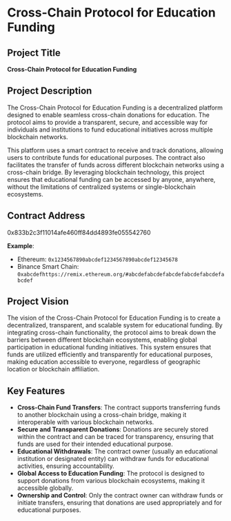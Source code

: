 # Cross-Chain Protocol for Education Funding

## Project Title
**Cross-Chain Protocol for Education Funding**

## Project Description
The Cross-Chain Protocol for Education Funding is a decentralized platform designed to enable seamless cross-chain donations for education. The protocol aims to provide a transparent, secure, and accessible way for individuals and institutions to fund educational initiatives across multiple blockchain networks. 

This platform uses a smart contract to receive and track donations, allowing users to contribute funds for educational purposes. The contract also facilitates the transfer of funds across different blockchain networks using a cross-chain bridge. By leveraging blockchain technology, this project ensures that educational funding can be accessed by anyone, anywhere, without the limitations of centralized systems or single-blockchain ecosystems.

## Contract Address
0x833b2c3f11014afe460ff84dd4893fe055542760

**Example**:
- Ethereum: `0x1234567890abcdef1234567890abcdef12345678`
- Binance Smart Chain: `0xabcdefhttps://remix.ethereum.org/#abcdefabcdefabcdefabcdefabcdefabcdef`

## Project Vision
The vision of the Cross-Chain Protocol for Education Funding is to create a decentralized, transparent, and scalable system for educational funding. By integrating cross-chain functionality, the protocol aims to break down the barriers between different blockchain ecosystems, enabling global participation in educational funding initiatives. This system ensures that funds are utilized efficiently and transparently for educational purposes, making education accessible to everyone, regardless of geographic location or blockchain affiliation.

## Key Features
- **Cross-Chain Fund Transfers**: The contract supports transferring funds to another blockchain using a cross-chain bridge, making it interoperable with various blockchain networks.
- **Secure and Transparent Donations**: Donations are securely stored within the contract and can be traced for transparency, ensuring that funds are used for their intended educational purpose.
- **Educational Withdrawals**: The contract owner (usually an educational institution or designated entity) can withdraw funds for educational activities, ensuring accountability.
- **Global Access to Education Funding**: The protocol is designed to support donations from various blockchain ecosystems, making it accessible globally.
- **Ownership and Control**: Only the contract owner can withdraw funds or initiate transfers, ensuring that donations are used appropriately and for educational purposes.

